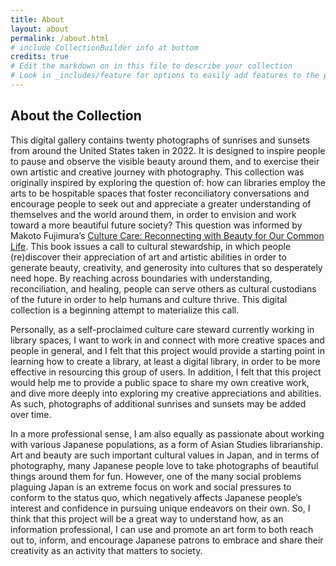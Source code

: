 ```yaml
---
title: About
layout: about
permalink: /about.html
# include CollectionBuilder info at bottom
credits: true
# Edit the markdown on in this file to describe your collection
# Look in _includes/feature for options to easily add features to the page
---
```





## About the Collection
This digital gallery contains twenty photographs of sunrises and sunsets from around the United States taken in 2022. It is designed to inspire people to pause and observe the visible beauty around them, and to exercise their own artistic and creative journey with photography. This collection was originally inspired by exploring the question of: how can libraries employ the arts to be hospitable spaces that foster reconciliatory conversations and encourage people to seek out and appreciate a greater understanding of themselves and the world around them, in order to envision and work toward a more beautiful future society? This question was informed by Makoto Fujimura’s [Culture Care: Reconnecting with Beauty for Our Common Life](https://www.ivpress.com/culture-care). This book issues a call to cultural stewardship, in which people (re)discover their appreciation of art and artistic abilities in order to generate beauty, creativity, and generosity into cultures that so desperately need hope. By reaching across boundaries with understanding, reconciliation, and healing, people can serve others as cultural custodians of the future in order to help humans and culture thrive. This digital collection is a beginning attempt to materialize this call. 

Personally, as a self-proclaimed culture care steward currently working in library spaces, I want to work in and connect with more creative spaces and people in general, and I felt that this project would provide a starting point in learning how to create a library, at least a digital library, in order to be more effective in resourcing this group of users. In addition, I felt that this project would help me to provide a public space to share my own creative work, and dive more deeply into exploring my creative appreciations and abilities. As such, photographs of additional sunrises and sunsets may be added over time.

In a more professional sense, I am also equally as passionate about working with various Japanese populations, as a form of Asian Studies librarianship. Art and beauty are such important cultural values in Japan, and in terms of photography, many Japanese people love to take photographs of beautiful things around them for fun. However, one of the many social problems plaguing Japan is an extreme focus on work and social pressures to conform to the status quo, which negatively affects Japanese people’s interest and confidence in pursuing unique endeavors on their own. So, I think that this project will be a great way to understand how, as an information professional, I can use and promote an art form to both reach out to, inform, and encourage Japanese patrons to embrace and share their creativity as an activity that matters to society. 




